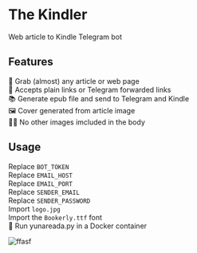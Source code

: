 # The Kindler
Web article to Kindle Telegram bot

## Features
🤚 Grab (almost) any article or web page  
🔗 Accepts plain links or Telegram forwarded links  
📚 Generate epub file and send to Telegram and Kindle  
🖼 Cover generated from article image  
🤷‍♂️ No other images imcluded in the body  

## Usage
Replace `BOT_TOKEN`  
Replace `EMAIL_HOST`  
Replace `EMAIL_PORT`  
Replace `SENDER_EMAIL`  
Replace `SENDER_PASSWORD`  
Import `logo.jpg`  
Import the `Bookerly.ttf` font  
🏃 Run yunareada.py in a Docker container

![ffasf](https://github.com/Unknowing9428/The-Kindler/assets/144300469/2bbffad3-de52-45f9-b1c6-5b9e3219e99d)
